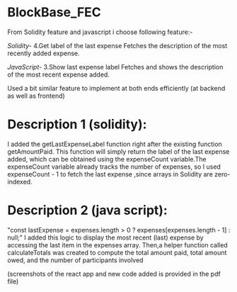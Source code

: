 # BlockBase_FEC
From Solidity feature and javascript i choose following feature:-

_Solidity-_
4.Get label of the last expense
Fetches the description of the most recently added expense.

_JavaScript-_
3.Show last expense label
Fetches and shows the description of the most recent expense added.

Used a bit similar feature to implement at both ends efficiently (at backend as well as frontend)
# Description 1 (solidity):
I added the getLastExpenseLabel function right after the existing function  getAmountPaid. This function will simply return the label of the last expense added, 
which can be obtained using the expenseCount variable.The expenseCount variable already tracks the number of expenses, so I used expenseCount - 1 to fetch the
last expense ,since arrays in Solidity are zero-indexed.
# Description 2 (java script):
"const lastExpense = expenses.length > 0 ? expenses[expenses.length - 1] : null;"
I added this logic to display the most recent (last) expense by accessing the last item in the expenses array.
Then,a helper function called calculateTotals was created to compute the total amount paid, total amount owed, and the number of participants involved 

(screenshots of the react app and new code added is provided in the pdf file)

